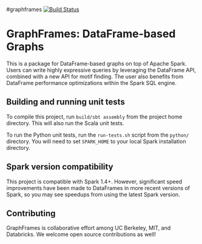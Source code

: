 #graphframes
[![Build Status](https://travis-ci.org/graphframes/graphframes.svg?branch=master)](https://travis-ci.org/graphframes/graphframes)


# GraphFrames: DataFrame-based Graphs

This is a package for DataFrame-based graphs on top of Apache Spark.
Users can write highly expressive queries by leveraging the DataFrame API, combined with a new
API for motif finding.  The user also benefits from DataFrame performance optimizations
within the Spark SQL engine.

## Building and running unit tests

To compile this project, run `build/sbt assembly` from the project home directory.
This will also run the Scala unit tests.

To run the Python unit tests, run the `run-tests.sh` script from the `python/` directory.
You will need to set `SPARK_HOME` to your local Spark installation directory.

## Spark version compatibility

This project is compatible with Spark 1.4+.  However, significant speed improvements have been
made to DataFrames in more recent versions of Spark, so you may see speedups from using the latest
Spark version.

## Contributing

GraphFrames is collaborative effort among UC Berkeley, MIT, and Databricks.
We welcome open source contributions as well!
